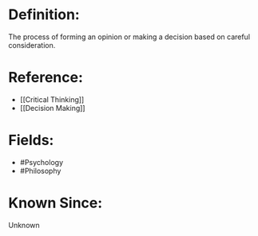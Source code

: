 

# Definition:
The process of forming an opinion or making a decision based on careful consideration.

# Reference:
- [[Critical Thinking]]
- [[Decision Making]]

# Fields: 
- #Psychology
- #Philosophy

# Known Since:
Unknown


